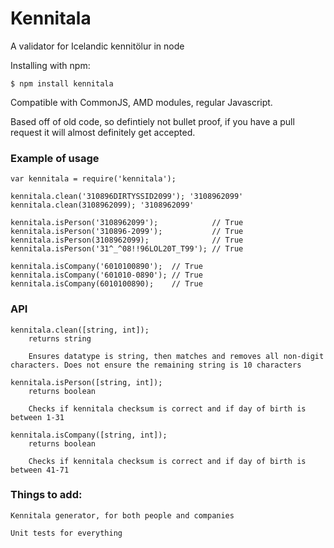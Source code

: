 # Kennitala
A validator for Icelandic kennitölur in node

Installing with npm:

    $ npm install kennitala

Compatible with CommonJS, AMD modules, regular Javascript.

Based off of old code, so defintiely not bullet proof, if you have a pull request it will almost definitely get accepted.

### Example of usage
    var kennitala = require('kennitala');
    
    kennitala.clean('310896DIRTYSSID2099'); '3108962099'
    kennitala.clean(3108962099); '3108962099'
    
    kennitala.isPerson('3108962099');            // True
    kennitala.isPerson('310896-2099');           // True
    kennitala.isPerson(3108962099);              // True
    kennitala.isPerson('31^_^08!!96LOL20T_T99'); // True
    
    kennitala.isCompany('6010100890');  // True
    kennitala.isCompany('601010-0890'); // True
    kennitala.isCompany(6010100890);    // True

### API
    kennitala.clean([string, int]);
        returns string
    
        Ensures datatype is string, then matches and removes all non-digit characters. Does not ensure the remaining string is 10 characters
    
    kennitala.isPerson([string, int]);
        returns boolean
    
        Checks if kennitala checksum is correct and if day of birth is between 1-31
    
    kennitala.isCompany([string, int]);
        returns boolean
    
        Checks if kennitala checksum is correct and if day of birth is between 41-71

### Things to add:
    
    Kennitala generator, for both people and companies
    
    Unit tests for everything
